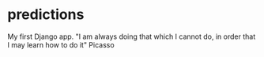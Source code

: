 predictions
===========

My first Django app. "I am always doing that which I cannot do, in order that I may learn how to do it" Picasso

